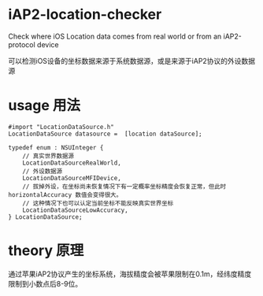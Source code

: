 # iAP2-location-checker
Check where iOS Location data comes from real world or from an iAP2-protocol device

可以检测iOS设备的坐标数据来源于系统数据源，或是来源于iAP2协议的外设数据源

# usage 用法

    #import "LocationDataSource.h"
    LocationDataSource datasource =  [location dataSource];
    
    typedef enum : NSUInteger {
        // 真实世界数据源
        LocationDataSourceRealWorld,
        // 外设数据源
        LocationDataSourceMFIDevice,
        // 拔掉外设，在坐标尚未恢复情况下有一定概率坐标精度会恢复正常，但此时horizontalAccuracy 数值会变得很大。
        // 这种情况下也可以认定当前坐标不能反映真实世界坐标
        LocationDataSourceLowAccuracy,
    } LocationDataSource;

# theory 原理

通过苹果iAP2协议产生的坐标系统，海拔精度会被苹果限制在0.1m，经纬度精度限制到小数点后8-9位。




